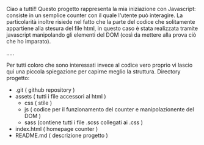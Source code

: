 Ciao a tutti!! 
Questo progetto rappresenta la mia iniziazione con Javascript: consiste in un semplice counter con il quale l'utente può interagire. 
La particolarità inoltre risiede nel fatto che la parte del codice che solitamente appartiene alla stesura del file html, in questo caso è stata realizzata tramite javascript manipolando gli elementi del DOM (così da mettere alla prova ciò che ho imparato).

.....

Per tutti coloro che sono interessati invece al codice vero proprio vi lascio qui una piccola spiegazione per capirne meglio la struttura. Directory progetto:

- .git ( github repository )
- assets ( tutti i file accessori al html )
    - css ( stile )
    - js ( codice per il funzionamento del counter e manipolazionente del DOM )
    - sass (contiene tutti i file .scss collegati ai .css )
- index.html ( homepage counter ) 
- README.md ( descrizione progetto )
